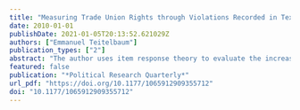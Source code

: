 ```yaml
---
title: "Measuring Trade Union Rights through Violations Recorded in Textual Sources: An Assessment"
date: 2010-01-01
publishDate: 2021-01-05T20:13:52.621029Z
authors: ["Emmanuel Teitelbaum"]
publication_types: ["2"]
abstract: "The author uses item response theory to evaluate the increasingly prominent method of measuring labor rights developed by David Kucera. The analysis shows that most of the component items in the Kucera index relate to the same latent variable, which can be construed as “the propensity to violate labor rights.” At the same time, individual country scores highlight the method’s inability to distinguish between countries known to have excellent respect for worker rights and extremely repressive countries. The final section tests the robustness of Kucera’s finding that there is no relationship between observed labor rights violations and foreign direct investment."
featured: false
publication: "*Political Research Quarterly*"
url_pdf: "https://doi.org/10.1177/1065912909355712"
doi: "10.1177/1065912909355712"
---
```



